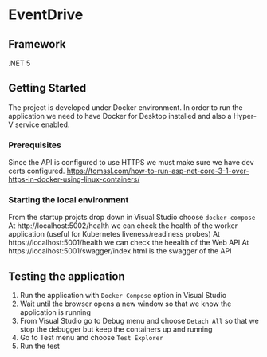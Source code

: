 # EventDrive

## Framework
 .NET 5
<br/>

## Getting Started
The project is developed under Docker environment. In order to run the application we need to have Docker for Desktop installed and also a Hyper-V service enabled.

### Prerequisites
Since the API is configured to use HTTPS we must make sure we have dev certs configured.
https://tomssl.com/how-to-run-asp-net-core-3-1-over-https-in-docker-using-linux-containers/


### Starting the local environment
From the startup projcts drop down in Visual Studio choose ```docker-compose```
At http://localhost:5002/health we can check the health of the worker application (useful for Kubernetes liveness/readiness probes) 
At https://localhost:5001/health we can check the heealth of the Web API 
At https://localhost:5001/swagger/index.html is the swagger of the API 

## Testing the application
1. Run the application with ```Docker Compose``` option in Visual Studio
2. Wait until the browser opens a new window so that we know the application is running
3. From Visual Studio go to Debug menu and choose ```Detach All``` so that we stop the debugger but keep the containers up and running
4. Go to Test menu and choose ```Test Explorer```
5. Run the test
